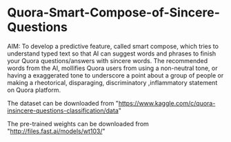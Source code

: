 # Quora-Smart-Compose-of-Sincere-Questions
AIM: To develop a predictive feature, called smart compose, which tries to understand typed text so that AI can suggest words and phrases to finish your Quora questions/answers with sincere words. The recommended words from the AI, mollifies Quora users from using a non-neutral tone, or having a exaggerated tone to underscore a point about a group of people or making a rheotorical, disparaging, discriminatory ,inflammatory statement on Quora platform.

The dataset can be downloaded from "https://www.kaggle.com/c/quora-insincere-questions-classification/data"

The pre-trained weights can be downloaded from "http://files.fast.ai/models/wt103/"

